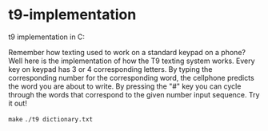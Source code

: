 # t9-implementation

t9 implementation in C:

Remember how texting used to work on a standard keypad on a phone? Well here is the implementation of how the T9 texting system works. Every key on keypad has 3 or 4 corresponding letters. By typing the corresponding number for the corresponding word, the cellphone predicts the word you are about to write. By pressing the "#" key you can cycle through the words that correspond to the given number input sequence. Try it out!

``` make ``` 
``` ./t9 dictionary.txt ```
